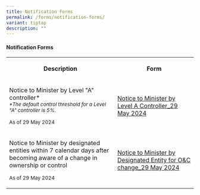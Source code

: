 ```yaml
---
title: Notification Forms
permalink: /forms/notification-forms/
variant: tiptap
description: ""
---
```

<h4><strong>Notification Forms</strong></h4>
<table style="minWidth: 50px">
<colgroup>
<col>
<col>
</colgroup>
<tbody>
<tr>
<th rowspan="1" colspan="1">
<p>Description</p>
</th>
<th rowspan="1" colspan="1">
<p>Form</p>
</th>
</tr>
<tr>
<td rowspan="1" colspan="1">
<p>Notice to Minister by Level "A" controller*
<br><em><sub>*The default control threshold for a Level "A" controller is 5%.</sub></em>
</p>
<p></p>
<p><sub>As of 29 May 2024</sub>
</p>
</td>
<td rowspan="1" colspan="1">
<p><a href="/files/Notice_to_Minister_by_Level_A_Controller_29_May_2024.pdf" rel="noopener noreferrer nofollow" target="_blank">Notice to Minister by Level A Controller_29 May 2024</a>
</p>
</td>
</tr>
<tr>
<td rowspan="1" colspan="1">
<p>Notice to Minister by designated entities within 7 calendar days after
becoming aware of a change in ownership or control</p>
<p><sub>As of 29 May 2024</sub>
</p>
</td>
<td rowspan="1" colspan="1">
<p><a href="/files/Notice_to_Minister_by_Designated_Entity_for_OC_changes_29_May_2024.pdf" rel="noopener noreferrer nofollow" target="_blank">Notice to Minister by Designated Entity for O&amp;C change_29 May 2024</a>
</p>
</td>
</tr>
</tbody>
</table>
<p></p>
<p></p>